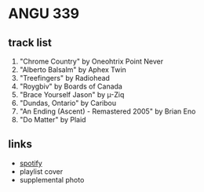 # ANGU 339

## track list

1. "Chrome Country" by Oneohtrix Point Never
2. "Alberto Balsalm" by Aphex Twin
3. "Treefingers" by Radiohead
4. "Roygbiv" by Boards of Canada
5. "Brace Yourself Jason" by µ-Ziq
6. "Dundas, Ontario" by Caribou
7. "An Ending (Ascent) - Remastered 2005" by Brian Eno
8. "Do Matter" by Plaid

## links

- [spotify](https://open.spotify.com/playlist/3XzZr2vYQ6Ow3dCa5ee0MJ)
- playlist cover
- supplemental photo
